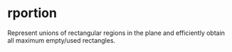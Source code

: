 # rportion

Represent unions of rectangular regions in the plane and efficiently obtain all maximum empty/used rectangles.
